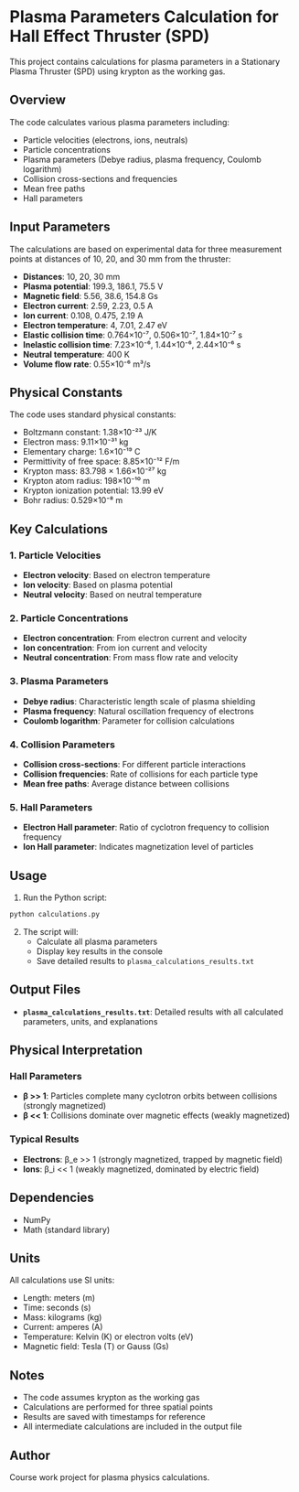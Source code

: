 # Plasma Parameters Calculation for Hall Effect Thruster (SPD)

This project contains calculations for plasma parameters in a Stationary Plasma Thruster (SPD) using krypton as the working gas.

## Overview

The code calculates various plasma parameters including:
- Particle velocities (electrons, ions, neutrals)
- Particle concentrations
- Plasma parameters (Debye radius, plasma frequency, Coulomb logarithm)
- Collision cross-sections and frequencies
- Mean free paths
- Hall parameters

## Input Parameters

The calculations are based on experimental data for three measurement points at distances of 10, 20, and 30 mm from the thruster:

- **Distances**: 10, 20, 30 mm
- **Plasma potential**: 199.3, 186.1, 75.5 V
- **Magnetic field**: 5.56, 38.6, 154.8 Gs
- **Electron current**: 2.59, 2.23, 0.5 A
- **Ion current**: 0.108, 0.475, 2.19 A
- **Electron temperature**: 4, 7.01, 2.47 eV
- **Elastic collision time**: 0.764×10⁻⁷, 0.506×10⁻⁷, 1.84×10⁻⁷ s
- **Inelastic collision time**: 7.23×10⁻⁶, 1.44×10⁻⁶, 2.44×10⁻⁶ s
- **Neutral temperature**: 400 K
- **Volume flow rate**: 0.55×10⁻⁶ m³/s

## Physical Constants

The code uses standard physical constants:
- Boltzmann constant: 1.38×10⁻²³ J/K
- Electron mass: 9.11×10⁻³¹ kg
- Elementary charge: 1.6×10⁻¹⁹ C
- Permittivity of free space: 8.85×10⁻¹² F/m
- Krypton mass: 83.798 × 1.66×10⁻²⁷ kg
- Krypton atom radius: 198×10⁻¹⁰ m
- Krypton ionization potential: 13.99 eV
- Bohr radius: 0.529×10⁻⁸ m

## Key Calculations

### 1. Particle Velocities
- **Electron velocity**: Based on electron temperature
- **Ion velocity**: Based on plasma potential
- **Neutral velocity**: Based on neutral temperature

### 2. Particle Concentrations
- **Electron concentration**: From electron current and velocity
- **Ion concentration**: From ion current and velocity
- **Neutral concentration**: From mass flow rate and velocity

### 3. Plasma Parameters
- **Debye radius**: Characteristic length scale of plasma shielding
- **Plasma frequency**: Natural oscillation frequency of electrons
- **Coulomb logarithm**: Parameter for collision calculations

### 4. Collision Parameters
- **Collision cross-sections**: For different particle interactions
- **Collision frequencies**: Rate of collisions for each particle type
- **Mean free paths**: Average distance between collisions

### 5. Hall Parameters
- **Electron Hall parameter**: Ratio of cyclotron frequency to collision frequency
- **Ion Hall parameter**: Indicates magnetization level of particles

## Usage

1. Run the Python script:
```bash
python calculations.py
```

2. The script will:
   - Calculate all plasma parameters
   - Display key results in the console
   - Save detailed results to `plasma_calculations_results.txt`

## Output Files

- **`plasma_calculations_results.txt`**: Detailed results with all calculated parameters, units, and explanations

## Physical Interpretation

### Hall Parameters
- **β >> 1**: Particles complete many cyclotron orbits between collisions (strongly magnetized)
- **β << 1**: Collisions dominate over magnetic effects (weakly magnetized)

### Typical Results
- **Electrons**: β_e >> 1 (strongly magnetized, trapped by magnetic field)
- **Ions**: β_i << 1 (weakly magnetized, dominated by electric field)

## Dependencies

- NumPy
- Math (standard library)

## Units

All calculations use SI units:
- Length: meters (m)
- Time: seconds (s)
- Mass: kilograms (kg)
- Current: amperes (A)
- Temperature: Kelvin (K) or electron volts (eV)
- Magnetic field: Tesla (T) or Gauss (Gs)

## Notes

- The code assumes krypton as the working gas
- Calculations are performed for three spatial points
- Results are saved with timestamps for reference
- All intermediate calculations are included in the output file

## Author

Course work project for plasma physics calculations.
